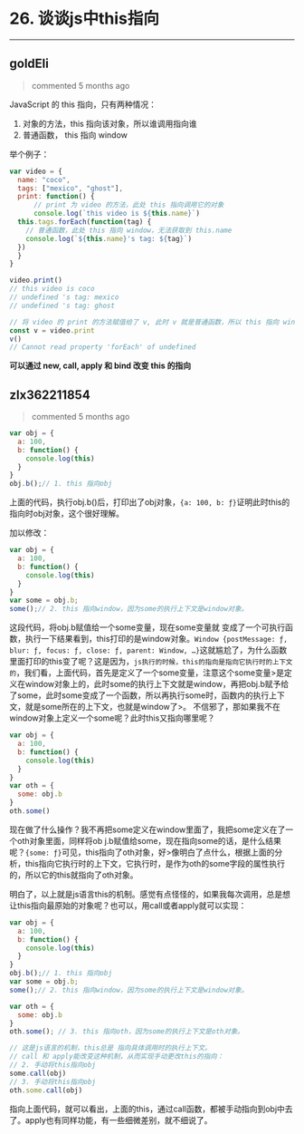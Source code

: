 
 # 26. 谈谈js中this指向 
  
 ***
## goldEli 
 > commented 5 months ago 

JavaScript 的 this 指向，只有两种情况：

1. 对象的方法，this 指向该对象，所以谁调用指向谁
2. 普通函数， this 指向 window

举个例子：


```js
var video = {
  name: "coco",
  tags: ["mexico", "ghost"],
  print: function() {
      // print 为 video 的方法，此处 this 指向调用它的对象
      console.log(`this video is ${this.name}`)
  this.tags.forEach(function(tag) {
    // 普通函数，此处 this 指向 window，无法获取到 this.name
    console.log(`${this.name}'s tag: ${tag}`)
  })	
  }
}

video.print()
// this video is coco
// undefined 's tag: mexico
// undefined 's tag: ghost

// 将 video 的 print 的方法赋值给了 v, 此时 v 就是普通函数，所以 this 指向 window
const v = video.print
v()
// Cannot read property 'forEach' of undefined

```

**可以通过 new, call, apply 和 bind 改变 this 的指向**
## zlx362211854 
 > commented 5 months ago 


```javascript
var obj = {
  a: 100,
  b: function() {
    console.log(this)
  }
}
obj.b();// 1. this 指向obj

```

 上面的代码，执行obj.b()后，打印出了obj对象，`{a: 100, b: ƒ}`证明此时this的指向时obj对象，这个很好理解。



加以修改：


```javascript
var obj = {
  a: 100,
  b: function() {
    console.log(this)
  }
}
var some = obj.b;
some();// 2. this 指向window，因为some的执行上下文是window对象。

```

这段代码，将obj.b赋值给一个some变量，现在some变量就 变成了一个可执行函数，执行一下结果看到，this打印的是window对象。`Window {postMessage: ƒ, blur: ƒ, focus: ƒ, close: ƒ, parent: Window, …}`这就尴尬了，为什么函数里面打印的this变了呢？这是因为，`js执行的时候，this的指向是指向它执行时的上下文的`，我们看，上面代码，首先是定义了一个some变量，注意这个some变量>是定义在window对象上的，此时some的执行上下文就是window，再把obj.b赋予给了some，此时some变成了一个函数，所以再执行some时，函数内的执行上下文，就是some所在的上下文，也就是window了>。
不信邪了，那如果我不在window对象上定义一个some呢？此时this又指向哪里呢？




```javascript
var obj = {
  a: 100,
  b: function() {
    console.log(this)
  }
}
var oth = {
  some: obj.b
}
oth.some()

```

现在做了什么操作？我不再把some定义在window里面了，我把some定义在了一个oth对象里面，同样将ob j.b赋值给some，现在指向some的话，是什么结果呢？`{some: ƒ}`可见，this指向了oth对象，好>像明白了点什么，根据上面的分析，this指向它执行时的上下文，它执行时，是作为oth的some字段的属性执行的，所以它的this就指向了oth对象。



明白了，以上就是js语言this的机制。感觉有点怪怪的，如果我每次调用，总是想让this指向最原始的对象呢？也可以，用call或者apply就可以实现：


```javascript
var obj = {
  a: 100,
  b: function() {
    console.log(this)
  }
}
obj.b();// 1. this 指向obj
var some = obj.b;
some();// 2. this 指向window，因为some的执行上下文是window对象。

var oth = {
  some: obj.b
}
oth.some(); // 3. this 指向oth，因为some的执行上下文是oth对象。

// 这是js语言的机制，this总是 指向具体调用时的执行上下文。
// call 和 apply能改变这种机制，从而实现手动更改this的指向：
// 2. 手动将this指向obj
some.call(obj)
// 3. 手动将this指向obj
oth.some.call(obj)


```





指向上面代码，就可以看出，上面的this，通过call函数，都被手动指向到obj中去了。apply也有同样功能，有一些细微差别，就不细说了。